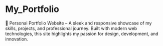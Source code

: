 # My_Portfolio
🌟 Personal Portfolio Website – A sleek and responsive showcase of my skills, projects, and professional journey. Built with modern web technologies, this site highlights my passion for design, development, and innovation.
